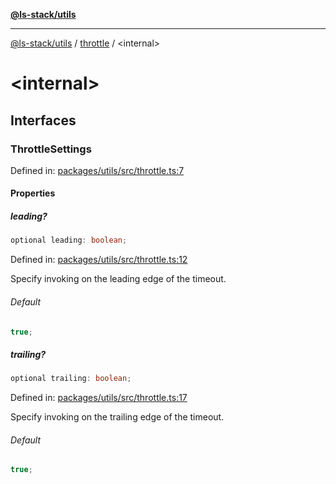 [**@ls-stack/utils**](../README.md)

---

[@ls-stack/utils](../modules.md) / [throttle](README.md) / \<internal\>

# \<internal\>

## Interfaces

### ThrottleSettings

Defined in: [packages/utils/src/throttle.ts:7](https://github.com/lucasols/utils/blob/main/packages/utils/src/throttle.ts#L7)

#### Properties

##### leading?

```ts
optional leading: boolean;
```

Defined in: [packages/utils/src/throttle.ts:12](https://github.com/lucasols/utils/blob/main/packages/utils/src/throttle.ts#L12)

Specify invoking on the leading edge of the timeout.

###### Default

```ts
true;
```

##### trailing?

```ts
optional trailing: boolean;
```

Defined in: [packages/utils/src/throttle.ts:17](https://github.com/lucasols/utils/blob/main/packages/utils/src/throttle.ts#L17)

Specify invoking on the trailing edge of the timeout.

###### Default

```ts
true;
```
